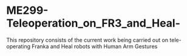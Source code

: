 # ME299-Teleoperation_on_FR3_and_Heal-
This repository consists of the current work being carried out on tele-operating Franka and Heal robots with Human Arm Gestures
